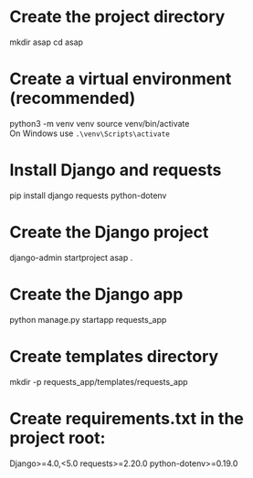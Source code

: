 # Create the project directory
mkdir asap
cd asap

# Create a virtual environment (recommended)
python3 -m venv venv
source venv/bin/activate  
On Windows use `.\venv\Scripts\activate`

# Install Django and requests
pip install django requests python-dotenv

# Create the Django project
django-admin startproject asap .

# Create the Django app
python manage.py startapp requests_app

# Create templates directory
mkdir -p requests_app/templates/requests_app

# Create requirements.txt in the project root:
Django>=4.0,<5.0
requests>=2.20.0
python-dotenv>=0.19.0